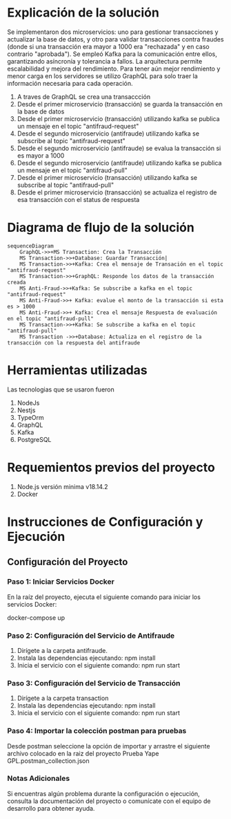 # Explicación de la solución
Se implementaron dos microservicios: uno para gestionar transacciones y actualizar la base de datos, y otro para validar transacciones contra fraudes (donde si una transacción era mayor a 1000 era "rechazada" y en caso contrario "aprobada"). Se empleó Kafka para la comunicación entre ellos, garantizando asíncronía y tolerancia a fallos. La arquitectura permite escalabilidad y mejora del rendimiento.
Para tener aún mejor rendimiento y menor carga en los servidores se utilizo GraphQL para solo traer la información necesaria para cada operación.

<ol>
  <li>A traves de GraphQL se crea una transaccción</li>
  <li>Desde el primer microservicio (transacción) se guarda la transacción en la base de datos</li>
  <li>Desde el primer microservicio  (transacción) utilizando kafka se publica un mensaje en el topic "antifraud-request"</li>
  <li>Desde el segundo microservicio  (antifraude) utilizando kafka se subscribe al topic "antifraud-request"</li>
  <li>Desde el segundo microservicio  (antifraude) se evalua la transacción si es mayor a 1000</li>
  <li>Desde el segundo microservicio  (antifraude) utilizando kafka se publica un mensaje en el topic "antifraud-pull"</li>
  <li>Desde el primer microservicio  (transacción) utilizando kafka se subscribe al topic "antifraud-pull"</li>
  <li>Desde el primer microservicio  (transacción) se actualiza el registro de esa transacción con el status de respuesta</li>
</ol>

# Diagrama de flujo de la solución

```mermaid
sequenceDiagram
    GraphQL->>+MS Transaction: Crea la Transacción
    MS Transaction->>+Database: Guardar Transacción| 
    MS Transaction->>+Kafka: Crea el mensaje de Transación en el topic "antifraud-request"
    MS Transaction->>+GraphQL: Responde los datos de la transacción creada
    MS Anti-Fraud->>+Kafka: Se subscribe a kafka en el topic "antifraud-request"
    MS Anti-Fraud->>+ Kafka: evalue el monto de la transacción si esta es > 1000  
    MS Anti-Fraud->>+ Kafka: Crea el mensaje Respuesta de evaluación en el topic "antifraud-pull" 
    MS Transaction->>+Kafka: Se subscribe a kafka en el topic "antifraud-pull" 
    MS Transaction ->>+Database: Actualiza en el registro de la transacción con la respuesta del antifraude
```


# Herramientas utilizadas
Las tecnologias que se usaron fueron
<ol>
   <li>NodeJs</li>
   <li>Nestjs</li>
   <li>TypeOrm</li>
   <li>GraphQL</li>
   <li>Kafka</li>
   <li>PostgreSQL</li>
</ol>

# Requemientos previos del proyecto
<ol>
   <li>Node.js versión minima v18.14.2</li>
   <li>Docker</li>
</ol>

# Instrucciones de Configuración y Ejecución

## Configuración del Proyecto

### Paso 1: Iniciar Servicios Docker
En la raíz del proyecto, ejecuta el siguiente comando para iniciar los servicios Docker:

docker-compose up

### Paso 2: Configuración del Servicio de Antifraude
<ol>
  <li>Dirígete a la carpeta antifraude.</li>
  <li>Instala las dependencias ejecutando:
       npm install
</li>
  <li>Inicia el servicio con el siguiente comando:
       npm run start
  </li>  
</ol>


### Paso 3: Configuración del Servicio de Transacción
<ol>
  <li>Dirígete a la carpeta transaction</li>
  <li>Instala las dependencias ejecutando:
       npm install
</li>
  <li>Inicia el servicio con el siguiente comando:
       npm run start
  </li>  
</ol>

### Paso 4: Importar la colección postman para pruebas
Desde postman seleccione la opción de importar y arrastre el siguiente archivo colocado en la raiz del proyecto
Prueba Yape GPL.postman_collection.json

### Notas Adicionales
Si encuentras algún problema durante la configuración o ejecución, consulta la documentación del proyecto o comunícate con el equipo de desarrollo para obtener ayuda.
